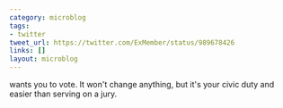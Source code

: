 ```yaml
---
category: microblog
tags:
- twitter
tweet_url: https://twitter.com/ExMember/status/989678426
links: []
layout: microblog
---
```

wants you to vote. It won't change anything, but it's your civic duty and easier than serving on a jury.
